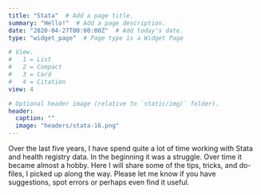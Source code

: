 ```yaml
---
title: "Stata"  # Add a page title.
summary: "Hello!"  # Add a page description.
date: "2020-04-27T00:00:00Z"  # Add today's date.
type: "widget_page"  # Page type is a Widget Page

# View.
#   1 = List
#   2 = Compact
#   3 = Card
#   4 = Citation
view: 4

# Optional header image (relative to `static/img/` folder).
header:
  caption: ""
  image: "headers/stata-16.png"
---
```

Over the last five years, I have spend quite a lot of time working with Stata and health registry data. In the beginning it was a struggle. Over time it became almost a hobby. Here I will share some of the tips, tricks, and do-files, I picked up along the way.
Please let me know if you have suggestions, spot errors or perhaps even find it useful.
